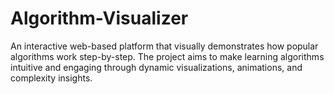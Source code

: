# Algorithm-Visualizer
An interactive web-based platform that visually demonstrates how popular algorithms work step-by-step.
The project aims to make learning algorithms intuitive and engaging through dynamic visualizations, animations, and complexity insights.
